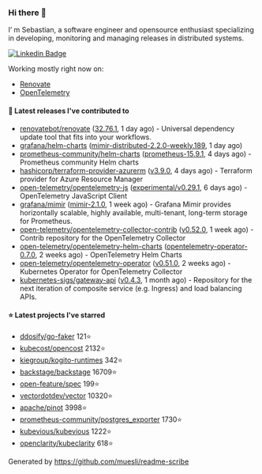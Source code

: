 ### Hi there 👋

I’ m Sebastian, a software engineer and opensource enthusiast specializing in developing, monitoring and managing releases in distributed systems.

[![Linkedin Badge](https://img.shields.io/badge/-LinkedIn-blue?style=flat&logo=Linkedin&logoColor=white&link=https://www.linkedin.com/in/sebastian-poxhofer/)](https://www.linkedin.com/in/sebastian-poxhofer/)

Working mostly right now on:
- [Renovate](https://github.com/renovatebot/renovate)
- [OpenTelemetry](https://github.com/open-telemetry)



#### 🚀 Latest releases I've contributed to

- [renovatebot/renovate](https://github.com/renovatebot/renovate) ([32.76.1](https://github.com/renovatebot/renovate/releases/tag/32.76.1), 1 day ago) - Universal dependency update tool that fits into your workflows.
- [grafana/helm-charts](https://github.com/grafana/helm-charts) ([mimir-distributed-2.2.0-weekly.189](https://github.com/grafana/helm-charts/releases/tag/mimir-distributed-2.2.0-weekly.189), 1 day ago)
- [prometheus-community/helm-charts](https://github.com/prometheus-community/helm-charts) ([prometheus-15.9.1](https://github.com/prometheus-community/helm-charts/releases/tag/prometheus-15.9.1), 4 days ago) - Prometheus community Helm charts
- [hashicorp/terraform-provider-azurerm](https://github.com/hashicorp/terraform-provider-azurerm) ([v3.9.0](https://github.com/hashicorp/terraform-provider-azurerm/releases/tag/v3.9.0), 4 days ago) - Terraform provider for Azure Resource Manager
- [open-telemetry/opentelemetry-js](https://github.com/open-telemetry/opentelemetry-js) ([experimental/v0.29.1](https://github.com/open-telemetry/opentelemetry-js/releases/tag/experimental%2Fv0.29.1), 6 days ago) - OpenTelemetry JavaScript Client
- [grafana/mimir](https://github.com/grafana/mimir) ([mimir-2.1.0](https://github.com/grafana/mimir/releases/tag/mimir-2.1.0), 1 week ago) - Grafana Mimir provides horizontally scalable, highly available, multi-tenant, long-term storage for Prometheus.
- [open-telemetry/opentelemetry-collector-contrib](https://github.com/open-telemetry/opentelemetry-collector-contrib) ([v0.52.0](https://github.com/open-telemetry/opentelemetry-collector-contrib/releases/tag/v0.52.0), 1 week ago) - Contrib repository for the OpenTelemetry Collector
- [open-telemetry/opentelemetry-helm-charts](https://github.com/open-telemetry/opentelemetry-helm-charts) ([opentelemetry-operator-0.7.0](https://github.com/open-telemetry/opentelemetry-helm-charts/releases/tag/opentelemetry-operator-0.7.0), 2 weeks ago) - OpenTelemetry Helm Charts
- [open-telemetry/opentelemetry-operator](https://github.com/open-telemetry/opentelemetry-operator) ([v0.51.0](https://github.com/open-telemetry/opentelemetry-operator/releases/tag/v0.51.0), 2 weeks ago) - Kubernetes Operator for OpenTelemetry Collector
- [kubernetes-sigs/gateway-api](https://github.com/kubernetes-sigs/gateway-api) ([v0.4.3](https://github.com/kubernetes-sigs/gateway-api/releases/tag/v0.4.3), 1 month ago) - Repository for the next iteration of composite service (e.g. Ingress) and load balancing APIs.

#### ⭐ Latest projects I've starred

- [ddosify/go-faker](https://github.com/ddosify/go-faker) 121⭐
- [kubecost/opencost](https://github.com/kubecost/opencost) 2132⭐
- [kiegroup/kogito-runtimes](https://github.com/kiegroup/kogito-runtimes) 342⭐
- [backstage/backstage](https://github.com/backstage/backstage) 16709⭐
- [open-feature/spec](https://github.com/open-feature/spec) 199⭐
- [vectordotdev/vector](https://github.com/vectordotdev/vector) 10320⭐
- [apache/pinot](https://github.com/apache/pinot) 3998⭐
- [prometheus-community/postgres_exporter](https://github.com/prometheus-community/postgres_exporter) 1730⭐
- [kubevious/kubevious](https://github.com/kubevious/kubevious) 1222⭐
- [openclarity/kubeclarity](https://github.com/openclarity/kubeclarity) 618⭐



Generated by https://github.com/muesli/readme-scribe
